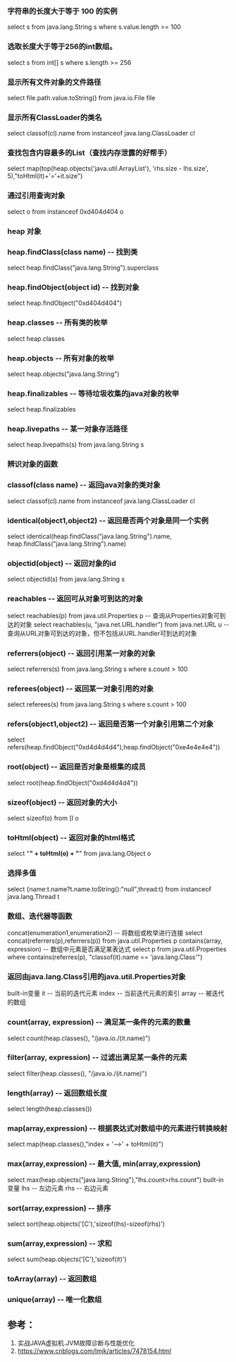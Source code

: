 
### 字符串的长度大于等于 100 的实例
select s from java.lang.String s where s.value.length >= 100
### 选取长度大于等于256的int数组。
select s from int[] s where s.length >= 256
### 显示所有文件对象的文件路径
select file.path.value.toString() from java.io.File file
### 显示所有ClassLoader的类名
select classof(cl).name from instanceof java.lang.ClassLoader cl
### 查找包含内容最多的List（查找内存泄露的好帮手）
select map(top(heap.objects('java.util.ArrayList'), 'rhs.size - lhs.size', 5),"toHtml(it)+'='+it.size")
### 通过引用查询对象
select o from instanceof 0xd404d404 o
### heap 对象
### heap.findClass(class name) -- 找到类
select heap.findClass("java.lang.String").superclass
### heap.findObject(object id) -- 找到对象
select heap.findObject("0xd404d404")
### heap.classes -- 所有类的枚举
select heap.classes
### heap.objects -- 所有对象的枚举
select heap.objects("java.lang.String")
### heap.finalizables -- 等待垃圾收集的java对象的枚举
select heap.finalizables
### heap.livepaths -- 某一对象存活路径
select heap.livepaths(s) from java.lang.String s
### 辨识对象的函数
### classof(class name) -- 返回java对象的类对象
select classof(cl).name from instanceof java.lang.ClassLoader cl
### identical(object1,object2) -- 返回是否两个对象是同一个实例
select identical(heap.findClass("java.lang.String").name, heap.findClass("java.lang.String").name)
### objectid(object) -- 返回对象的id
select objectid(s) from java.lang.String s
### reachables -- 返回可从对象可到达的对象
select reachables(p) from java.util.Properties p      -- 查询从Properties对象可到达的对象 
select reachables(u, "java.net.URL.handler") from java.net.URL u -- 查询从URL对象可到达的对象，但不包括从URL.handler可到达的对象
### referrers(object) -- 返回引用某一对象的对象
select referrers(s) from java.lang.String s where s.count > 100
### referees(object) -- 返回某一对象引用的对象
select referees(s) from java.lang.String s where s.count > 100
### refers(object1,object2) -- 返回是否第一个对象引用第二个对象
select refers(heap.findObject("0xd4d4d4d4"),heap.findObject("0xe4e4e4e4"))
### root(object) -- 返回是否对象是根集的成员
select root(heap.findObject("0xd4d4d4d4"))
### sizeof(object) -- 返回对象的大小
select sizeof(o) from [I o
### toHtml(object) -- 返回对象的html格式
select "<b>" + toHtml(o) + "</b>" from java.lang.Object o
### 选择多值
select {name:t.name?t.name.toString():"null",thread:t} from instanceof java.lang.Thread t
### 数组、迭代器等函数
concat(enumeration1,enumeration2) -- 将数组或枚举进行连接
select concat(referrers(p),referrers(p)) from java.util.Properties p
contains(array, expression) -- 数组中元素是否满足某表达式
select p from java.util.Properties where contains(referres(p), "classof(it).name == 'java.lang.Class'") 
### 返回由java.lang.Class引用的java.util.Properties对象 
built-in变量 
it -- 当前的迭代元素 
index -- 当前迭代元素的索引 
array -- 被迭代的数组
### count(array, expression) -- 满足某一条件的元素的数量
select count(heap.classes(), "/java.io./(it.name)")
### filter(array, expression) -- 过滤出满足某一条件的元素
select filter(heap.classes(), "/java.io./(it.name)")
### length(array) -- 返回数组长度
select length(heap.classes())
### map(array,expression) -- 根据表达式对数组中的元素进行转换映射
select map(heap.classes(),"index + '-->' + toHtml(it)")
### max(array,expression) -- 最大值, min(array,expression)
select max(heap.objects("java.lang.String"),"lhs.count>rhs.count") 
built-in变量 
lhs -- 左边元素 
rhs -- 右边元素
### sort(array,expression) -- 排序
select sort(heap.objects('[C'),'sizeof(lhs)-sizeof(rhs)')
### sum(array,expression) -- 求和
select sum(heap.objects('[C'),'sizeof(it)')
### toArray(array) -- 返回数组
### unique(array) -- 唯一化数组

## 参考：

1. 实战JAVA虚拟机.JVM故障诊断与性能优化
2. https://www.cnblogs.com/lmjk/articles/7478154.html